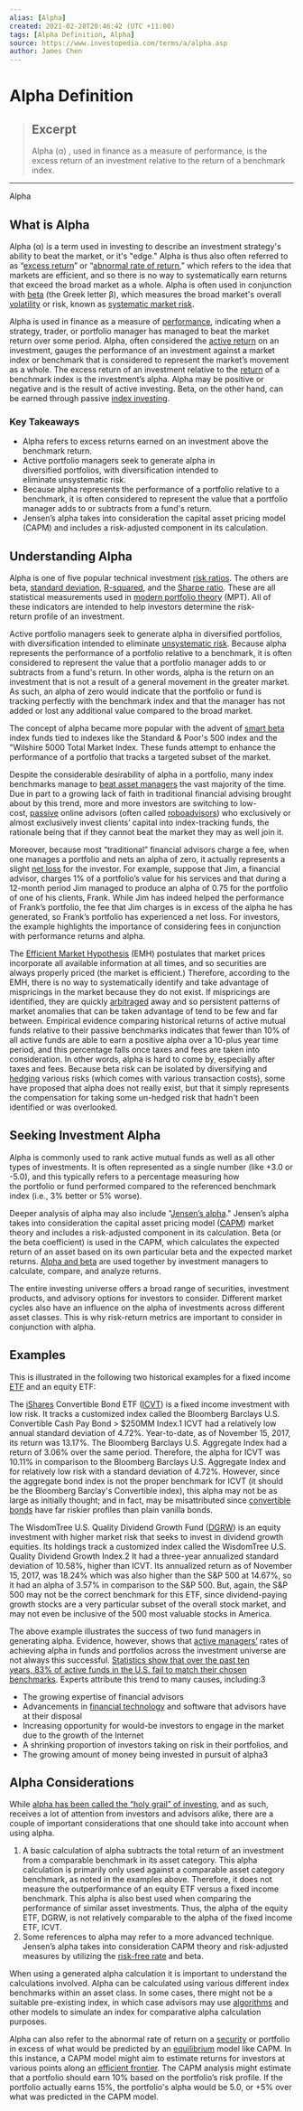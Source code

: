 ```yaml
---
alias: [Alpha]
created: 2021-02-28T20:46:42 (UTC +11:00)
tags: [Alpha Definition, Alpha]
source: https://www.investopedia.com/terms/a/alpha.asp
author: James Chen
---
```


# Alpha Definition

> ## Excerpt
> Alpha (α) , used in finance as a measure of performance, is the excess return of an investment relative to the return of a benchmark index.

---

Alpha
## What is Alpha

Alpha (α) is a term used in investing to describe an investment strategy's ability to beat the market, or it's "edge." Alpha is thus also often referred to as “[excess return](https://www.investopedia.com/terms/e/excessreturn.asp)” or “[abnormal rate of return](https://www.investopedia.com/terms/a/abnormalreturn.asp),” which refers to the idea that markets are efficient, and so there is no way to systematically earn returns that exceed the broad market as a whole. Alpha is often used in conjunction with [beta](https://www.investopedia.com/terms/b/beta.asp) (the Greek letter β), which measures the broad market's overall [volatility](https://www.investopedia.com/terms/v/volatility.asp) or risk, known as [systematic market risk](https://www.investopedia.com/terms/s/systematicrisk.asp).

Alpha is used in finance as a measure of [performance](https://www.investopedia.com/terms/f/financialperformance.asp), indicating when a strategy, trader, or portfolio manager has managed to beat the market return over some period. Alpha, often considered the [active return](https://www.investopedia.com/terms/a/active-return.asp) on an investment, gauges the performance of an investment against a market index or benchmark that is considered to represent the market’s movement as a whole. The excess return of an investment relative to the [return](https://www.investopedia.com/terms/r/return.asp) of a benchmark index is the investment’s alpha. Alpha may be positive or negative and is the result of active investing. Beta, on the other hand, can be earned through passive [index investing](https://www.investopedia.com/terms/i/index-investing.asp).

### Key Takeaways

-   Alpha refers to excess returns earned on an investment above the benchmark return.
-   Active portfolio managers seek to generate alpha in diversified portfolios, with diversification intended to eliminate unsystematic risk.
-   Because alpha represents the performance of a portfolio relative to a benchmark, it is often considered to represent the value that a portfolio manager adds to or subtracts from a fund's return.
-   Jensen’s alpha takes into consideration the capital asset pricing model (CAPM) and includes a risk-adjusted component in its calculation. 

## Understanding Alpha

Alpha is one of five popular technical investment [risk ratios](https://www.investopedia.com/terms/r/riskrewardratio.asp). The others are beta, [standard deviation](https://www.investopedia.com/terms/s/standarddeviation.asp), [R-squared](https://www.investopedia.com/terms/r/r-squared.asp), and the [Sharpe ratio](https://www.investopedia.com/terms/s/sharperatio.asp). These are all statistical measurements used in [modern portfolio theory](https://www.investopedia.com/terms/m/modernportfoliotheory.asp) (MPT). All of these indicators are intended to help investors determine the risk-return profile of an investment.

Active portfolio managers seek to generate alpha in diversified portfolios, with diversification intended to eliminate [unsystematic risk](https://www.investopedia.com/terms/u/unsystematicrisk.asp). Because alpha represents the performance of a portfolio relative to a benchmark, it is often considered to represent the value that a portfolio manager adds to or subtracts from a fund's return. In other words, alpha is the return on an investment that is not a result of a general movement in the greater market. As such, an alpha of zero would indicate that the portfolio or fund is tracking perfectly with the benchmark index and that the manager has not added or lost any additional value compared to the broad market.

The concept of alpha became more popular with the advent of [smart beta](https://www.investopedia.com/terms/s/smart-beta.asp) index funds tied to indexes like the Standard & Poor's 500 index and the "Wilshire 5000 Total Market Index. These funds attempt to enhance the performance of a portfolio that tracks a targeted subset of the market.

Despite the considerable desirability of alpha in a portfolio, many index benchmarks manage to [beat asset managers](http://money.usnews.com/money/personal-finance/mutual-funds/articles/2012/10/12/study-active-funds-consistently-fail-to-beat-benchmarks) the vast majority of the time. Due in part to a growing lack of faith in traditional financial advising brought about by this trend, more and more investors are switching to low-cost, [passive](https://www.investopedia.com/terms/p/passiveinvesting.asp) online advisors (often called [roboadvisors](https://www.investopedia.com/terms/r/roboadvisor-roboadviser.asp)) who exclusively or almost exclusively invest clients’ capital into index-tracking funds, the rationale being that if they cannot beat the market they may as well join it.

Moreover, because most “traditional” financial advisors charge a fee, when one manages a portfolio and nets an alpha of zero, it actually represents a slight [net loss](https://www.investopedia.com/terms/n/netloss.asp) for the investor. For example, suppose that Jim, a financial advisor, charges 1% of a portfolio’s value for his services and that during a 12-month period Jim managed to produce an alpha of 0.75 for the portfolio of one of his clients, Frank. While Jim has indeed helped the performance of Frank’s portfolio, the fee that Jim charges is in excess of the alpha he has generated, so Frank’s portfolio has experienced a net loss. For investors, the example highlights the importance of considering fees in conjunction with performance returns and alpha.

The [Efficient Market Hypothesis](https://www.investopedia.com/terms/e/efficientmarkethypothesis.asp) (EMH) postulates that market prices incorporate all available information at all times, and so securities are always properly priced (the market is efficient.) Therefore, according to the EMH, there is no way to systematically identify and take advantage of mispricings in the market because they do not exist. If mispricings are identified, they are quickly [arbitraged](https://www.investopedia.com/terms/a/arbitrage.asp) away and so persistent patterns of market anomalies that can be taken advantage of tend to be few and far between. Empirical evidence comparing historical returns of active mutual funds relative to their passive benchmarks indicates that fewer than 10% of all active funds are able to earn a positive alpha over a 10-plus year time period, and this percentage falls once taxes and fees are taken into consideration. In other words, alpha is hard to come by, especially after taxes and fees. Because beta risk can be isolated by diversifying and [hedging](https://www.investopedia.com/terms/h/hedge.asp) various risks (which comes with various transaction costs), some have proposed that alpha does not really exist, but that it simply represents the compensation for taking some un-hedged risk that hadn't been identified or was overlooked.

## Seeking Investment Alpha

Alpha is commonly used to rank active mutual funds as well as all other types of investments. It is often represented as a single number (like +3.0 or -5.0), and this typically refers to a percentage measuring how the portfolio or fund performed compared to the referenced benchmark index (i.e., 3% better or 5% worse).

Deeper analysis of alpha may also include "[Jensen’s alpha](https://www.investopedia.com/terms/j/jensensmeasure.asp)." Jensen’s alpha takes into consideration the capital asset pricing model ([CAPM](https://www.investopedia.com/terms/c/capm.asp)) market theory and includes a risk-adjusted component in its calculation. Beta (or the beta coefficient) is used in the CAPM, which calculates the expected return of an asset based on its own particular beta and the expected market returns. [Alpha and beta](https://www.investopedia.com/articles/07/alphabeta.asp) are used together by investment managers to calculate, compare, and analyze returns.

The entire investing universe offers a broad range of securities, investment products, and advisory options for investors to consider. Different market cycles also have an influence on the alpha of investments across different asset classes. This is why risk-return metrics are important to consider in conjunction with alpha.

## Examples

This is illustrated in the following two historical examples for a fixed income [ETF](https://www.investopedia.com/terms/e/etf.asp) and an equity ETF:

The [iShares](https://www.investopedia.com/terms/i/ishares.asp) Convertible Bond ETF ([ICVT](https://www.investopedia.com/markets/quote?tvwidgetsymbol=icvt)) is a fixed income investment with low risk. It tracks a customized index called the Bloomberg Barclays U.S. Convertible Cash Pay Bond > $250MM Index.1 ICVT had a relatively low annual standard deviation of 4.72%. Year-to-date, as of November 15, 2017, its return was 13.17%. The Bloomberg Barclays U.S. Aggregate Index had a return of 3.06% over the same period. Therefore, the alpha for ICVT was 10.11% in comparison to the Bloomberg Barclays U.S. Aggregate Index and for relatively low risk with a standard deviation of 4.72%. However, since the aggregate bond index is not the proper benchmark for ICVT (it should be the Bloomberg Barclay's Convertible index), this alpha may not be as large as initially thought; and in fact, may be misattributed since [convertible bonds](https://www.investopedia.com/terms/c/convertiblebond.asp) have far riskier profiles than plain vanilla bonds.

The WisdomTree U.S. Quality Dividend Growth Fund ([DGRW](https://www.investopedia.com/markets/quote?tvwidgetsymbol=dgrw)) is an equity investment with higher market risk that seeks to invest in dividend growth equities. Its holdings track a customized index called the WisdomTree U.S. Quality Dividend Growth Index.2 It had a three-year annualized standard deviation of 10.58%, higher than ICVT. Its annualized return as of November 15, 2017, was 18.24% which was also higher than the S&P 500 at 14.67%, so it had an alpha of 3.57% in comparison to the S&P 500. But, again, the S&P 500 may not be the correct benchmark for this ETF, since dividend-paying growth stocks are a very particular subset of the overall stock market, and may not even be inclusive of the 500 most valuable stocks in America.

The above example illustrates the success of two fund managers in generating alpha. Evidence, however, shows that [active managers’](https://www.investopedia.com/terms/a/activemanagement.asp) rates of achieving alpha in funds and portfolios across the investment universe are not always this successful. [Statistics show that over the past ten years, 83% of active funds in the U.S. fail to match their chosen benchmarks](https://www.ft.com/content/6b2d5490-d9bb-11e6-944b-e7eb37a6aa8e). Experts attribute this trend to many causes, including:3

-   The growing expertise of financial advisors
-   Advancements in [financial technology](https://www.investopedia.com/terms/f/fintech.asp) and software that advisors have at their disposal
-   Increasing opportunity for would-be investors to engage in the market due to the growth of the Internet
-   A shrinking proportion of investors taking on risk in their portfolios, and
-   The growing amount of money being invested in pursuit of alpha3

## Alpha Considerations

While [alpha has been called the “holy grail” of investing](http://www.goodreads.com/book/show/10652792-the-quest-for-alpha), and as such, receives a lot of attention from investors and advisors alike, there are a couple of important considerations that one should take into account when using alpha.

1.  A basic calculation of alpha subtracts the total return of an investment from a comparable benchmark in its asset category. This alpha calculation is primarily only used against a comparable asset category benchmark, as noted in the examples above. Therefore, it does not measure the outperformance of an equity ETF versus a fixed income benchmark. This alpha is also best used when comparing the performance of similar asset investments. Thus, the alpha of the equity ETF, DGRW, is not relatively comparable to the alpha of the fixed income ETF, ICVT.
2.  Some references to alpha may refer to a more advanced technique. Jensen’s alpha takes into consideration CAPM theory and risk-adjusted measures by utilizing the [risk-free rate](https://www.investopedia.com/terms/r/risk-freerate.asp) and beta.

When using a generated alpha calculation it is important to understand the calculations involved. Alpha can be calculated using various different index benchmarks within an asset class. In some cases, there might not be a suitable pre-existing index, in which case advisors may use [algorithms](https://www.investopedia.com/terms/a/algorithm.asp) and other models to simulate an index for comparative alpha calculation purposes.

Alpha can also refer to the abnormal rate of return on a [security](https://www.investopedia.com/terms/s/security.asp) or portfolio in excess of what would be predicted by an [equilibrium](https://www.investopedia.com/terms/e/equilibrium.asp) model like CAPM. In this instance, a CAPM model might aim to estimate returns for investors at various points along an [efficient frontier](https://www.investopedia.com/terms/e/efficientfrontier.asp). The CAPM analysis might estimate that a portfolio should earn 10% based on the portfolio’s risk profile. If the portfolio actually earns 15%, the portfolio's alpha would be 5.0, or +5% over what was predicted in the CAPM model.
